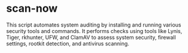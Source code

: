 # scan-now
This  script automates system auditing by installing and running various security tools and commands. It performs checks using tools like Lynis, Tiger, rkhunter, UFW, and ClamAV to assess system security, firewall settings, rootkit detection, and antivirus scanning.

